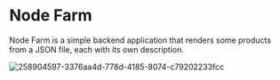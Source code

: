 # Node Farm

Node Farm is a simple backend application that renders some products from a JSON file, each with its own description.

![258904597-3376aa4d-778d-4185-8074-c79202233fcc](https://github.com/FairouzMagdy/Node-Farm/assets/91697747/e6471a9b-1397-41f5-ab76-70ca51ba8101)
